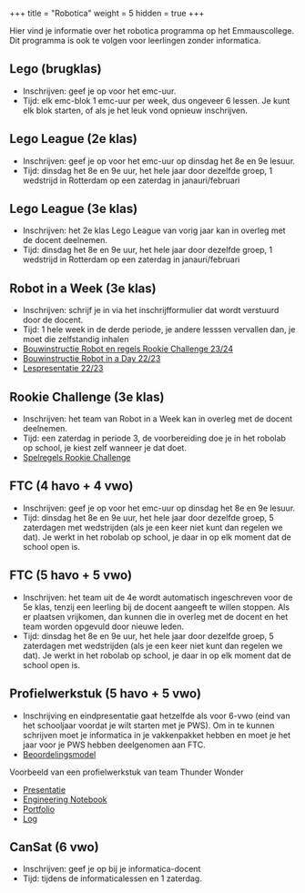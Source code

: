 +++
title = "Robotica"
weight = 5
hidden = true
+++

Hier vind je informatie over het robotica programma op het Emmauscollege. Dit programma is ook te volgen voor leerlingen zonder informatica. 

<!--more-->


## Lego (brugklas)
- Inschrijven: geef je op voor het emc-uur.
- Tijd: elk emc-blok 1 emc-uur per week, dus ongeveer 6 lessen. Je kunt elk blok starten, of als je het leuk vond opnieuw inschrijven.

## Lego League (2e klas)
- Inschrijven: geef je op voor het emc-uur op dinsdag het 8e en 9e lesuur.
- Tijd: dinsdag het 8e en 9e uur, het hele jaar door dezelfde groep, 1 wedstrijd in Rotterdam op een zaterdag in janauri/februari

## Lego League (3e klas)
- Inschrijven: het 2e klas Lego League van vorig jaar kan in overleg met de docent deelnemen.
- Tijd: dinsdag het 8e en 9e uur, het hele jaar door dezelfde groep, 1 wedstrijd in Rotterdam op een zaterdag in janauri/februari

## Robot in a Week (3e klas)
- Inschrijven: schrijf je in via het inschrijfformulier dat wordt verstuurd door de docent.
- Tijd: 1 hele week in de derde periode, je andere lesssen vervallen dan, je moet die zelfstandig inhalen
- [Bouwinstructie Robot en regels Rookie Challenge 23/24](https://maken.wikiwijs.nl/201328/REV_MiniBot___Programming_and_Engineering)
- [Bouwinstructie Robot in a Day 22/23](Lesmateriaal_Bonefatius_-_A_robot_in_a_Day_-_Robotica_15-18_-_2021.docx)
- [Lespresentatie 22/23](Lespresentatie.pptx)

## Rookie Challenge (3e klas)
- Inschrijven: het team van Robot in a Week kan in overleg met de docent deelnemen.
- Tijd: een zaterdag in periode 3, de voorbereiding doe je in het robolab op school, je kiest zelf wanneer je dat doet.
- [Spelregels Rookie Challenge](Lesmateriaal_Bonefatius_-_Rookie_Challenge_-_Startup_for_the_FTC_-_2021.docx)

## FTC (4 havo + 4 vwo)
- Inschrijven: geef je op voor het emc-uur op dinsdag het 8e en 9e lesuur.
- Tijd: dinsdag het 8e en 9e uur, het hele jaar door dezelfde groep, 5 zaterdagen met wedstrijden (als je een keer niet kunt dan regelen we dat). Je werkt in het robolab op school, je daar in op elk moment dat de school open is.
  
## FTC (5 havo + 5 vwo)
- Inschrijven: het team uit de 4e wordt automatisch ingeschreven voor de 5e klas, tenzij een leerling bij de docent aangeeft te willen stoppen. Als er plaatsen vrijkomen, dan kunnen die in overleg met de docent en het team worden opgevuld door nieuwe leden.
- Tijd: dinsdag het 8e en 9e uur, het hele jaar door dezelfde groep, 5 zaterdagen met wedstrijden (als je een keer niet kunt dan regelen we dat). Je werkt in het robolab op school, je daar in op elk moment dat de school open is.

## Profielwerkstuk (5 havo + 5 vwo)
- Inschrijving en eindpresentatie gaat hetzelfde als voor 6-vwo (eind van het schooljaar voordat je wilt starten met je PWS). Om in te kunnen schrijven moet je informatica in je vakkenpakket hebben en moet je het jaar voor je PWS hebben deelgenomen aan FTC.
- [Beoordelingsmodel](PWS_robotica_beoordelingsmodel.xlsx)

Voorbeeld van een profielwerkstuk van team Thunder Wonder
- [Presentatie](PWS_Presentation_FTC_Team_Thunder_Wonder.pdf)
- [Engineering Notebook](PWS_Engineering_Notebook_FTC_Team_Thunder_Wonder.pdf)
- [Portfolio](PWS_Portfolio_FTC_Team_Thunder_Wonder.pdf)
- [Log](PWS_Log_FTC_Team_Thunder_Wonder.pdf)

## CanSat (6 vwo)
- Inschrijven: geef je op bij je informatica-docent
- Tijd: tijdens de informaticalessen en 1 zaterdag.
